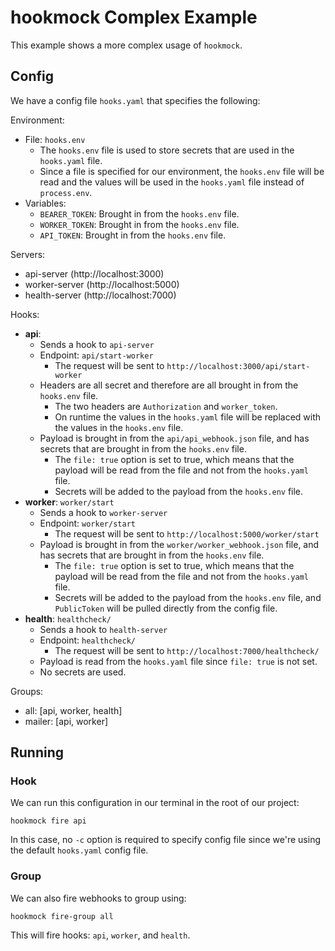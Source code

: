 # hookmock Complex Example

This example shows a more complex usage of `hookmock`.

## Config

We have a config file `hooks.yaml` that specifies the following:

Environment:
- File: `hooks.env`
    - The `hooks.env` file is used to store secrets that are used in the `hooks.yaml` file.
    - Since a file is specified for our environment, the `hooks.env` file will be read and the values will be used in the `hooks.yaml` file instead of `process.env`.
- Variables:
    - `BEARER_TOKEN`: Brought in from the `hooks.env` file.
    - `WORKER_TOKEN`: Brought in from the `hooks.env` file.
    - `API_TOKEN`: Brought in from the `hooks.env` file.

Servers:
  - api-server (http://localhost:3000)
  - worker-server (http://localhost:5000)
  - health-server (http://localhost:7000)

Hooks:
- **api**: 
    - Sends a hook to `api-server`
    - Endpoint: `api/start-worker` 
        - The request will be sent to `http://localhost:3000/api/start-worker`
    - Headers are all secret and therefore are all brought in from the `hooks.env` file.
        - The two headers are `Authorization` and `worker_token`.
        - On runtime the values in the `hooks.yaml` file will be replaced with the values in the `hooks.env` file.
    - Payload is brought in from the `api/api_webhook.json` file, and has secrets that are brought in from the `hooks.env` file.
        - The `file: true` option is set to true, which means that the payload will be read from the file and not from the `hooks.yaml` file.
        - Secrets will be added to the payload from the `hooks.env` file.
- **worker**: `worker/start`
    - Sends a hook to `worker-server`
    - Endpoint: `worker/start`
        - The request will be sent to `http://localhost:5000/worker/start`
    - Payload is brought in from the `worker/worker_webhook.json` file, and has secrets that are brought in from the `hooks.env` file.
        - The `file: true` option is set to true, which means that the payload will be read from the file and not from the `hooks.yaml` file.
        - Secrets will be added to the payload from the `hooks.env` file, and `PublicToken` will be pulled directly from the config file.
- **health**: `healthcheck/`
    - Sends a hook to `health-server`
    - Endpoint: `healthcheck/`
        - The request will be sent to `http://localhost:7000/healthcheck/`
    - Payload is read from the `hooks.yaml` file since `file: true` is not set.
    - No secrets are used.

Groups:
- all: [api, worker, health]
- mailer: [api, worker]

## Running

### Hook

We can run this configuration in our terminal in the root of our project:

```
hookmock fire api
```

In this case, no `-c` option is required to specify config file since we're using the default `hooks.yaml` config file.

### Group

We can also fire webhooks to group using:

```
hookmock fire-group all
```

This will fire hooks: `api`, `worker`, and `health`.